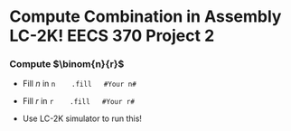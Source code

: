 # Compute Combination in Assembly LC-2K! EECS 370 Project 2

### Compute $\binom{n}{r}$

* Fill $n$ in `n    .fill   #Your n#`

* Fill $r$ in `r    .fill   #Your r#`

* Use LC-2K simulator to run this!

